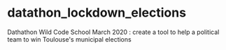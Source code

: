 # datathon_lockdown_elections
Dathathon Wild Code School March 2020 : create a tool to help a political team to win Toulouse's municipal elections
